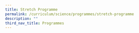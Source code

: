 ```yaml
---
title: Stretch Programme
permalink: /curriculum/science/programmes/stretch-programme
description: ""
third_nav_title: Programmes
---
```

